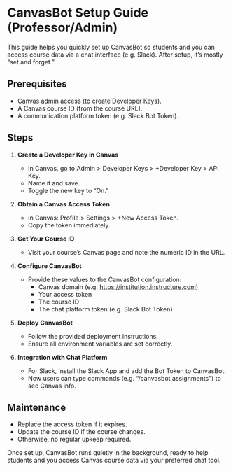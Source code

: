 # CanvasBot Setup Guide (Professor/Admin)

This guide helps you quickly set up CanvasBot so students and you can access course data via a chat interface (e.g. Slack). After setup, it’s mostly “set and forget.”

## Prerequisites
- Canvas admin access (to create Developer Keys).
- A Canvas course ID (from the course URL).
- A communication platform token (e.g. Slack Bot Token).

## Steps

1. **Create a Developer Key in Canvas**
   - In Canvas, go to Admin > Developer Keys > +Developer Key > API Key.
   - Name it and save.
   - Toggle the new key to “On.”

2. **Obtain a Canvas Access Token**
   - In Canvas: Profile > Settings > +New Access Token.
   - Copy the token immediately.

3. **Get Your Course ID**
   - Visit your course’s Canvas page and note the numeric ID in the URL.

4. **Configure CanvasBot**
   - Provide these values to the CanvasBot configuration:
     - Canvas domain (e.g. https://institution.instructure.com)
     - Your access token
     - The course ID
     - The chat platform token (e.g. Slack Bot Token)

5. **Deploy CanvasBot**
   - Follow the provided deployment instructions.
   - Ensure all environment variables are set correctly.

6. **Integration with Chat Platform**
   - For Slack, install the Slack App and add the Bot Token to CanvasBot.
   - Now users can type commands (e.g. “/canvasbot assignments”) to see Canvas info.

## Maintenance
- Replace the access token if it expires.
- Update the course ID if the course changes.
- Otherwise, no regular upkeep required.

Once set up, CanvasBot runs quietly in the background, ready to help students and you access Canvas course data via your preferred chat tool.